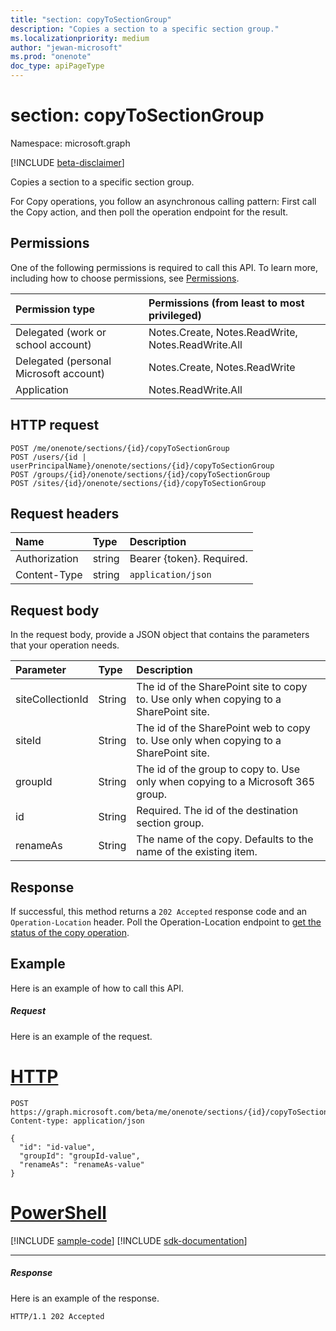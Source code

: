 ```yaml
---
title: "section: copyToSectionGroup"
description: "Copies a section to a specific section group."
ms.localizationpriority: medium
author: "jewan-microsoft"
ms.prod: "onenote"
doc_type: apiPageType
---
```


# section: copyToSectionGroup

Namespace: microsoft.graph

[!INCLUDE [beta-disclaimer](../../includes/beta-disclaimer.md)]

Copies a section to a specific section group.

For Copy operations, you follow an asynchronous calling pattern:  First call the Copy action, and then poll the operation endpoint for the result.

## Permissions
One of the following permissions is required to call this API. To learn more, including how to choose permissions, see [Permissions](/graph/permissions-reference).

|Permission type      | Permissions (from least to most privileged)              |
|:--------------------|:---------------------------------------------------------|
|Delegated (work or school account) | Notes.Create, Notes.ReadWrite, Notes.ReadWrite.All    |
|Delegated (personal Microsoft account) | Notes.Create, Notes.ReadWrite    |
|Application | Notes.ReadWrite.All |

## HTTP request
<!-- { "blockType": "ignored" } -->
```http
POST /me/onenote/sections/{id}/copyToSectionGroup
POST /users/{id | userPrincipalName}/onenote/sections/{id}/copyToSectionGroup
POST /groups/{id}/onenote/sections/{id}/copyToSectionGroup
POST /sites/{id}/onenote/sections/{id}/copyToSectionGroup
```
## Request headers
| Name       | Type | Description|
|:---------------|:--------|:----------|
| Authorization  | string  | Bearer {token}. Required. |
| Content-Type | string | `application/json` |

## Request body
In the request body, provide a JSON object that contains the parameters that your operation needs.

| Parameter	   | Type	|Description|
|:---------------|:--------|:----------|
|siteCollectionId|String|The id of the SharePoint site to copy to. Use only when copying to a SharePoint site.|
|siteId|String|The id of the SharePoint web to copy to. Use only when copying to a SharePoint site.|
|groupId|String|The id of the group to copy to. Use only when copying to a Microsoft 365 group.|
|id|String|Required. The id of the destination section group. |
|renameAs|String|The name of the copy. Defaults to the name of the existing item. |

<!--groupId missing-->
<!--|siteCollectionId|String||
|siteId|String||-->

## Response

If successful, this method returns a `202 Accepted` response code and an `Operation-Location` header. Poll the Operation-Location endpoint to [get the status of the copy operation](onenoteoperation-get.md).

## Example
Here is an example of how to call this API.
##### Request
Here is an example of the request.

# [HTTP](#tab/http)
<!-- {
  "blockType": "request",
  "name": "section_copytosectiongroup"
}-->
```http
POST https://graph.microsoft.com/beta/me/onenote/sections/{id}/copyToSectionGroup
Content-type: application/json

{
  "id": "id-value",
  "groupId": "groupId-value",
  "renameAs": "renameAs-value"
}
```

# [PowerShell](#tab/powershell)
[!INCLUDE [sample-code](../includes/snippets/powershell/section-copytosectiongroup-powershell-snippets.md)]
[!INCLUDE [sdk-documentation](../includes/snippets/snippets-sdk-documentation-link.md)]

---

##### Response
Here is an example of the response.
<!-- {
  "blockType": "response"
} -->
```http
HTTP/1.1 202 Accepted
```

<!-- uuid: 8fcb5dbc-d5aa-4681-8e31-b001d5168d79
2015-10-25 14:57:30 UTC -->
<!--
{
  "type": "#page.annotation",
  "description": "section: copyToSectionGroup",
  "keywords": "",
  "section": "documentation",
  "tocPath": "",
  "suppressions": [
  ]
}
-->



